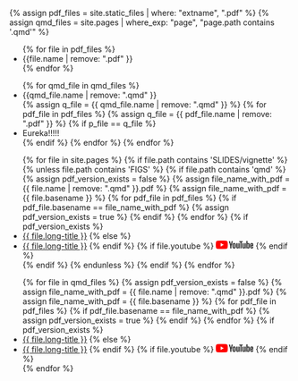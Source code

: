 {% assign pdf_files = site.static_files | where: "extname", ".pdf" %}
{% assign qmd_files = site.pages | where_exp: "page", "page.path contains '.qmd'" %}

<ul>
{% for file in pdf_files %}
    <li> {{file.name | remove: ".pdf" }} </li>
{% endfor %}
</ul>

<ul>
{% for qmd_file in qmd_files %}
    <li> {{qmd_file.name | remove: ".qmd" }} </li>
    {% assign q_file = {{ qmd_file.name | remove: ".qmd" }} %}
    {% for pdf_file in pdf_files %}
        {% assign q_file = {{ pdf_file.name | remove: ".pdf" }} %}
        {% if  p_file == q_file %}
            <li> Eureka!!!!! </li>
        {% endif %}
    {% endfor %}
{% endfor %}
</ul>

<ul>
{% for file in site.pages %}
    {% if file.path contains 'SLIDES/vignette' %}
        {% unless file.path contains 'FIGS' %}
            {% if file.path contains 'qmd' %}
                {% assign pdf_version_exists = false %}
                {% assign file_name_with_pdf = {{ file.name | remove: ".qmd" }}.pdf %}
                {% assign file_name_with_pdf = {{ file.basename }} %}
                {% for pdf_file in pdf_files %}
                    {% if pdf_file.basename == file_name_with_pdf %}
                        {% assign pdf_version_exists = true %}
                    {% endif %}
                {% endfor %}
                {% if pdf_version_exists %} 
                    <li><a href="https://julien-arino.github.io/R-for-modellers/SLIDES/{{ file.name | remove: ".qmd" }}.pdf">{{ file.long-title }}</a>
                {% else %}
                    <li><a href="https://julien-arino.github.io/R-for-modellers/SLIDES/{{ file.name | remove: ".qmd" }}.html">{{ file.long-title }}</a>
                {% endif %}
                {% if file.youtube %}
                    <a href="{{ file.youtube }}"><img src="assets/img/yt_logo_rgb_light.png" height="15px" /></a>
                {% endif %}
                </li>
            {% endif %}
        {% endunless %}
    {% endif %}
{% endfor %}
</ul>

<ul>
{% for file in qmd_files %}
    {% assign pdf_version_exists = false %}
    {% assign file_name_with_pdf = {{ file.name | remove: ".qmd" }}.pdf %}
    {% assign file_name_with_pdf = {{ file.basename }} %}
    {% for pdf_file in pdf_files %}
        {% if pdf_file.basename == file_name_with_pdf %}
            {% assign pdf_version_exists = true %}
        {% endif %}
    {% endfor %}
    {% if pdf_version_exists %} 
        <li><a href="https://julien-arino.github.io/R-for-modellers/SLIDES/{{ file.name | remove: ".qmd" }}.pdf">{{ file.long-title }}</a>
    {% else %}
        <li><a href="https://julien-arino.github.io/R-for-modellers/SLIDES/{{ file.name | remove: ".qmd" }}.html">{{ file.long-title }}</a>
    {% endif %}
    {% if file.youtube %}
        <a href="{{ file.youtube }}"><img src="assets/img/yt_logo_rgb_light.png" height="15px" /></a>
    {% endif %}
    </li>
{% endfor %}
</ul>

